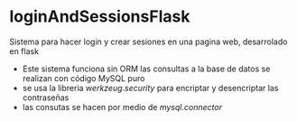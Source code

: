 # loginAndSessionsFlask
Sistema para hacer login y crear sesiones en una pagina web, desarrolado en flask

- Este sistema funciona sin ORM las consultas a la base de datos se realizan con código MySQL puro
- se usa la libreria $werkzeug.security$ para encriptar y desencriptar las contraseñas
- las consutas se hacen por medio de $mysql.connector$
